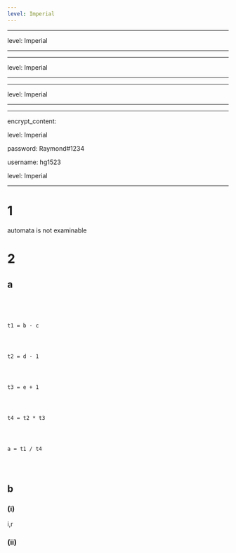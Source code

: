 ```yaml
---
level: Imperial
---
```

---
level: Imperial
---
---
level: Imperial
---
---
level: Imperial
---
---
encrypt_content:
  level: Imperial
  password: Raymond#1234
  username: hg1523
level: Imperial
---
# 1
automata is not examinable

# 2
## a
```
t1 = b - c
t2 = d - 1
t3 = e + 1
t4 = t2 * t3
a = t1 / t4
```

## b
### (i)
i,r
### (ii)
